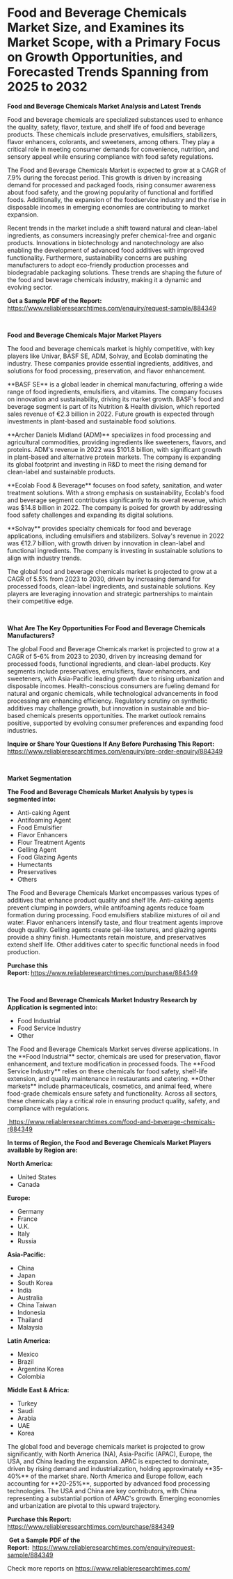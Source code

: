<p><h1>Food and Beverage Chemicals Market Size, and Examines its Market Scope, with a Primary Focus on Growth Opportunities, and Forecasted Trends Spanning from 2025 to 2032</h1></p><p><strong>Food and Beverage Chemicals Market Analysis and Latest Trends</strong></p>
<p><p>Food and beverage chemicals are specialized substances used to enhance the quality, safety, flavor, texture, and shelf life of food and beverage products. These chemicals include preservatives, emulsifiers, stabilizers, flavor enhancers, colorants, and sweeteners, among others. They play a critical role in meeting consumer demands for convenience, nutrition, and sensory appeal while ensuring compliance with food safety regulations.</p><p>The Food and Beverage Chemicals Market is expected to grow at a CAGR of 7.9% during the forecast period. This growth is driven by increasing demand for processed and packaged foods, rising consumer awareness about food safety, and the growing popularity of functional and fortified foods. Additionally, the expansion of the foodservice industry and the rise in disposable incomes in emerging economies are contributing to market expansion.</p><p>Recent trends in the market include a shift toward natural and clean-label ingredients, as consumers increasingly prefer chemical-free and organic products. Innovations in biotechnology and nanotechnology are also enabling the development of advanced food additives with improved functionality. Furthermore, sustainability concerns are pushing manufacturers to adopt eco-friendly production processes and biodegradable packaging solutions. These trends are shaping the future of the food and beverage chemicals industry, making it a dynamic and evolving sector.</p></p>
<p><strong>Get a Sample PDF of the Report:&nbsp;</strong> <a href="https://www.reliableresearchtimes.com/enquiry/request-sample/884349?utm_campaign=1933&utm_medium=2&utm_source=Github&utm_content=ia&utm_term=25012025&utm_id=food-and-beverage-chemicals">https://www.reliableresearchtimes.com/enquiry/request-sample/884349</a></p>
<p>&nbsp;</p>
<p><strong>Food and Beverage Chemicals Major Market Players</strong></p>
<p><p>The food and beverage chemicals market is highly competitive, with key players like Univar, BASF SE, ADM, Solvay, and Ecolab dominating the industry. These companies provide essential ingredients, additives, and solutions for food processing, preservation, and flavor enhancement.</p><p>**BASF SE** is a global leader in chemical manufacturing, offering a wide range of food ingredients, emulsifiers, and vitamins. The company focuses on innovation and sustainability, driving its market growth. BASF's food and beverage segment is part of its Nutrition & Health division, which reported sales revenue of €2.3 billion in 2022. Future growth is expected through investments in plant-based and sustainable food solutions.</p><p>**Archer Daniels Midland (ADM)** specializes in food processing and agricultural commodities, providing ingredients like sweeteners, flavors, and proteins. ADM's revenue in 2022 was $101.8 billion, with significant growth in plant-based and alternative protein markets. The company is expanding its global footprint and investing in R&D to meet the rising demand for clean-label and sustainable products.</p><p>**Ecolab Food & Beverage** focuses on food safety, sanitation, and water treatment solutions. With a strong emphasis on sustainability, Ecolab's food and beverage segment contributes significantly to its overall revenue, which was $14.8 billion in 2022. The company is poised for growth by addressing food safety challenges and expanding its digital solutions.</p><p>**Solvay** provides specialty chemicals for food and beverage applications, including emulsifiers and stabilizers. Solvay's revenue in 2022 was €12.7 billion, with growth driven by innovation in clean-label and functional ingredients. The company is investing in sustainable solutions to align with industry trends.</p><p>The global food and beverage chemicals market is projected to grow at a CAGR of 5.5% from 2023 to 2030, driven by increasing demand for processed foods, clean-label ingredients, and sustainable solutions. Key players are leveraging innovation and strategic partnerships to maintain their competitive edge.</p></p>
<p>&nbsp;</p>
<p><strong>What Are The Key Opportunities For Food and Beverage Chemicals Manufacturers?</strong></p>
<p><p>The global Food and Beverage Chemicals market is projected to grow at a CAGR of 5-6% from 2023 to 2030, driven by increasing demand for processed foods, functional ingredients, and clean-label products. Key segments include preservatives, emulsifiers, flavor enhancers, and sweeteners, with Asia-Pacific leading growth due to rising urbanization and disposable incomes. Health-conscious consumers are fueling demand for natural and organic chemicals, while technological advancements in food processing are enhancing efficiency. Regulatory scrutiny on synthetic additives may challenge growth, but innovation in sustainable and bio-based chemicals presents opportunities. The market outlook remains positive, supported by evolving consumer preferences and expanding food industries.</p></p>
<p><strong>Inquire or Share Your Questions If Any Before Purchasing This Report:</strong> <a href="https://www.reliableresearchtimes.com/enquiry/pre-order-enquiry/884349?utm_campaign=1933&utm_medium=2&utm_source=Github&utm_content=ia&utm_term=25012025&utm_id=food-and-beverage-chemicals">https://www.reliableresearchtimes.com/enquiry/pre-order-enquiry/884349</a></p>
<p>&nbsp;</p>
<p><strong>Market Segmentation</strong></p>
<p><strong>The Food and Beverage Chemicals Market Analysis by types is segmented into:</strong></p>
<p><ul><li>Anti-caking Agent</li><li>Antifoaming Agent</li><li>Food Emulsifier</li><li>Flavor Enhancers</li><li>Flour Treatment Agents</li><li>Gelling Agent</li><li>Food Glazing Agents</li><li>Humectants</li><li>Preservatives</li><li>Others</li></ul></p>
<p><p>The Food and Beverage Chemicals Market encompasses various types of additives that enhance product quality and shelf life. Anti-caking agents prevent clumping in powders, while antifoaming agents reduce foam formation during processing. Food emulsifiers stabilize mixtures of oil and water. Flavor enhancers intensify taste, and flour treatment agents improve dough quality. Gelling agents create gel-like textures, and glazing agents provide a shiny finish. Humectants retain moisture, and preservatives extend shelf life. Other additives cater to specific functional needs in food production.</p></p>
<p><strong>Purchase this Report:&nbsp;</strong><a href="https://www.reliableresearchtimes.com/purchase/884349?utm_campaign=1933&utm_medium=2&utm_source=Github&utm_content=ia&utm_term=25012025&utm_id=food-and-beverage-chemicals">https://www.reliableresearchtimes.com/purchase/884349</a></p>
<p>&nbsp;</p>
<p><strong>The Food and Beverage Chemicals Market Industry Research by Application is segmented into:</strong></p>
<p><ul><li>Food Industrial</li><li>Food Service Industry</li><li>Other</li></ul></p>
<p><p>The Food and Beverage Chemicals Market serves diverse applications. In the **Food Industrial** sector, chemicals are used for preservation, flavor enhancement, and texture modification in processed foods. The **Food Service Industry** relies on these chemicals for food safety, shelf-life extension, and quality maintenance in restaurants and catering. **Other markets** include pharmaceuticals, cosmetics, and animal feed, where food-grade chemicals ensure safety and functionality. Across all sectors, these chemicals play a critical role in ensuring product quality, safety, and compliance with regulations.</p></p>
<p><a href="https://www.reliableresearchtimes.com/food-and-beverage-chemicals-r884349?utm_campaign=1933&utm_medium=2&utm_source=Github&utm_content=ia&utm_term=25012025&utm_id=food-and-beverage-chemicals">&nbsp;https://www.reliableresearchtimes.com/food-and-beverage-chemicals-r884349</a></p>
<p><strong>In terms of Region, the Food and Beverage Chemicals Market Players available by Region are:</strong></p>
<p>
    <p> <strong> North America: </strong>
        <ul>
            <li>United States</li>
            <li>Canada</li>
        </ul>
        </p> 
    <p> <strong> Europe: </strong>
        <ul>
            <li>Germany</li>
            <li>France</li>
            <li>U.K.</li>
            <li>Italy</li>
            <li>Russia</li>
        </ul>
        </p> 
    <p> <strong> Asia-Pacific: </strong>
        <ul>
            <li>China</li>
            <li>Japan</li>
            <li>South Korea</li>
            <li>India</li>
            <li>Australia</li>
            <li>China Taiwan</li>
            <li>Indonesia</li>
            <li>Thailand</li>
            <li>Malaysia</li>
        </ul>
        </p> 
    <p> <strong> Latin America: </strong>
        <ul>
            <li>Mexico</li>
            <li>Brazil</li>
            <li>Argentina Korea</li>
            <li>Colombia</li>
        </ul>
        </p> 
    <p> <strong> Middle East & Africa: </strong>
        <ul>
            <li>Turkey</li>
            <li>Saudi</li>
            <li>Arabia</li>
            <li>UAE</li>
            <li>Korea</li>
        </ul>
    </p>
    </p>
<p><p>The global food and beverage chemicals market is projected to grow significantly, with North America (NA), Asia-Pacific (APAC), Europe, the USA, and China leading the expansion. APAC is expected to dominate, driven by rising demand and industrialization, holding approximately **35-40%** of the market share. North America and Europe follow, each accounting for **20-25%**, supported by advanced food processing technologies. The USA and China are key contributors, with China representing a substantial portion of APAC's growth. Emerging economies and urbanization are pivotal to this upward trajectory.</p></p>
<p><strong>Purchase this Report: </strong><a href="https://www.reliableresearchtimes.com/purchase/884349?utm_campaign=1933&utm_medium=2&utm_source=Github&utm_content=ia&utm_term=25012025&utm_id=food-and-beverage-chemicals">https://www.reliableresearchtimes.com/purchase/884349</a></p>
<p>&nbsp;<strong>Get a Sample PDF of the Report:&nbsp;&nbsp;</strong><a href="https://www.reliableresearchtimes.com/enquiry/request-sample/884349?utm_campaign=1933&utm_medium=2&utm_source=Github&utm_content=ia&utm_term=25012025&utm_id=food-and-beverage-chemicals">https://www.reliableresearchtimes.com/enquiry/request-sample/884349</a></p>
<p><strong></strong></p>
<p>Check more reports on <a href="https://www.reliableresearchtimes.com/?utm_campaign=1933&utm_medium=2&utm_source=Github&utm_content=ia&utm_term=25012025&utm_id=food-and-beverage-chemicals">https://www.reliableresearchtimes.com/</a></p>